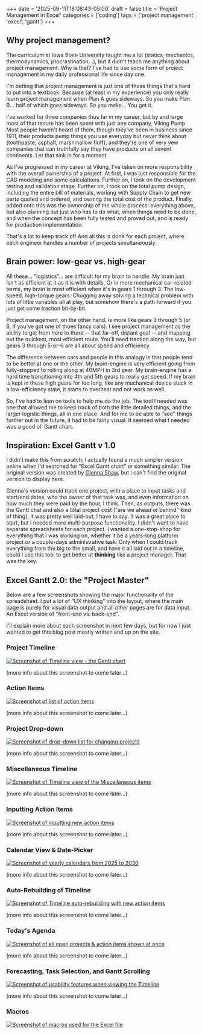 +++
date = '2025-09-11T18:08:43-05:00'
draft = false
title = 'Project Management in Excel'
categories = ['coding']
tags = ['project management', 'excel', 'gantt']
+++

## Why project management?
The curriculum at Iowa State University taught me a lot (statics, mechanics, thermodynamics, procrastination...), but it didn't teach me anything about project management. Why is that? I've had to use some form of project management in my daily professional life since day one.

I'm betting that project management is just one of those things that's hard to put into a textbook. Because (at least in my experience) you only really learn project management when Plan A goes sideways. So you make Plan B... half of which goes sideways. So you make... You get it.

I've worked for three companies thus far in my career, but by and large most of that tenure has been spent with just one company, Viking Pump. Most people haven't heard of them, though they've been in business since 1911, their products pump things you use everyday but never think about (toothpaste, asphalt, marshmallow fluff), and they're one of very vew companies that can truthfully say they have products on all sevent continents. Let that sink in for a moment.

As I've progressed in my career at Viking, I've taken on more responsibility with the overall ownership of a project. At first, I was just responsible for the CAD modeling and some calculations. Further on, I took on the development testing and validation stage. Further on, I took on the total pump design, including the entire bill of materials, working with Supply Chain to get new parts quoted and ordered, and owning the total cost of the product. Finally, added onto this was the ownership of the whole process: everything above, but also planning out just who has to do what, when things need to be done, and when the concept has been fully tested and proved out, and is ready for production implementation.

That's a lot to keep track of! And all this is done for each project, where each engineer handles a number of projects simultaneously.

## Brain power: low-gear vs. high-gear
All these... "logistics"... are difficult for my brain to handle. My brain just isn't as efficient at it as it is with details. Or in more mechanical car-related terms, my brain is most efficient when it's in gears 1 through 3. The low-speed, high-torque gears. Chugging away solving a technical problem with lots of little variables all at play, but somehow there's a path forward if you just get some traction bit-by-bit.

Project management, on the other hand, is more like gears 3 through 5 (or 6, if you've got one of thoes fancy cars). I see project management as the ability to get from here to there -- that far-off, distant goal -- and mapping out the quickest, most efficient route. You'll need traction along the way, but gears 3 through 5-or-6 are all about speed and efficiency.

The difference between cars and people in this analogy is that people tend to be better at one or the other. My brain-engine is very efficient going from fully-stopped to rolling along at 40MPH in 3rd gear. My brain-engine has a hard time transitioning into 4th and 5th gears to really get speed. If my brain is kept in these high gears for too long, like any mechanical device stuck in a low-efficiency state, it starts to overheat and not work as well.

So, I've had to lean on tools to help me do the job. The tool I needed was one that allowed me to keep track of both the little detailed things, and the larger logistic things, all in one place. And for me to be able to "see" things further out in the future, it had to be fairly visual. It seemed what I needed was a good ol' Gantt chart.

## Inspiration: Excel Gantt v 1.0
I didn't make this from scratch; I actually found a much simpler version online when I'd searched for "Excel Gantt chart" or something similar. The original version was created by [Glenna Shaw](https://www.linkedin.com/in/glennashaw/), but I can't find the original version to display here.

Glenna's version could track one project, with a place to input tasks and start/end dates, who the owner of that task was, and even information on how much they were paid by the hour, I think. Then, as outputs, there was the Gantt chat and also a total project cost ("are we ahead or behind" kind of thing). It was pretty well laid-out, I have to say. It was a great place to start, but I needed more multi-purpose functionality. I didn't want to have separate spreadsheets for each project. I wanted a one-stop-shop for everything that I was working on, whether it be a years-long platform project or a couple-days administrative task. Only when I could track everything from the big to the small, and have it all laid out in a timeline, could I use this tool to get better at **thinking** like a project manager. That was the key.

## Excel Gantt 2.0: the "Project Master"

Below are a few screenshots showing the major functionality of the spreadsheet. I put a lot of "UX thinking" into the layout, where the main page is purely for visual data output and all other pages are for data input. An Excel version of "front-end vs. back-end".

I'll explain more about each screenshot in next few days, but for now I just wanted to get this blog post mostly written and up on the site.

### Project Timeline
<a href="/img/01_Project_1_Timeline.png">
    <img src="/img/01_Project_1_Timeline.png" alt="Screenshot of Timeline view - the Gantt chart" />
</a>

(more info about this screenshot to come later...)

### Action Items
<a href="/img/02_Action_Items.png">
    <img src="/img/02_Action_Items.png" alt="Screenshot of list of action items" />
</a>

(more info about this screenshot to come later...)

### Project Drop-down
<a href="/img/03_Project_Dropdown.png">
    <img src="/img/03_Project_Dropdown.png" alt="Screenshot of drop-down list for changing projects" />
</a>

(more info about this screenshot to come later...)

### Miscellaneous Timeline
<a href="/img/04_Misc_Timeline.png">
    <img src="/img/04_Misc_Timeline.png" alt="Screenshot of Timeline view of the Miscellaneous items" />
</a>

(more info about this screenshot to come later...)

### Inputting Action Items
<a href="/img/05_Inputting_Action_Items.png">
    <img src="/img/05_Inputting_Action_Items.png" alt="Screenshot of inputting new action items" />
</a>

(more info about this screenshot to come later...)

### Calendar View & Date-Picker
<a href="/img/06_Calendar.png">
    <img src="/img/06_Calendar.png" alt="Screenshot of yearly calendars from 2025 to 2030" />
</a>

(more info about this screenshot to come later...)

### Auto-Rebuilding of Timeline
<a href="/img/07_Misc_Auto-Rebuild_Timeline.png">
    <img src="/img/07_Misc_Auto-Rebuild_Timeline.png" alt="Screenshot of Timeline auto-rebuilding with new action items" />
</a>

(more info about this screenshot to come later...)

### Today's Agenda
<a href="/img/08_Todays_Agenda.png">
    <img src="/img/08_Todays_Agenda.png" alt="Screenshot of all open projects & action items shown at once" />
</a>

(more info about this screenshot to come later...)

### Forecasting, Task Selection, and Gantt Scrolling
<a href="/img/09_Forecasting_Task_Selection_Gantt_Scroll.png">
    <img src="/img/09_Forecasting_Task_Selection_Gantt_Scroll.png" alt="Screenshot of usability features when viewing the Timeline" />
</a>

(more info about this screenshot to come later...)

### Macros
<a href="/img/11_Macros.png">
    <img src="/img/11_Macros.png" alt="Screenshot of macros used for the Excel file" />
</a>